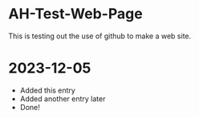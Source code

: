 # AH-Test-Web-Page

This is testing out the use of github to make a web site.

# 2023-12-05
- Added this entry
- Added another entry later
- Done!
